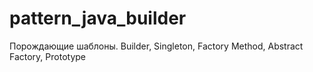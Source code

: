 # pattern_java_builder
Порождающие шаблоны. Builder, Singleton, Factory Method, Abstract Factory, Prototype
